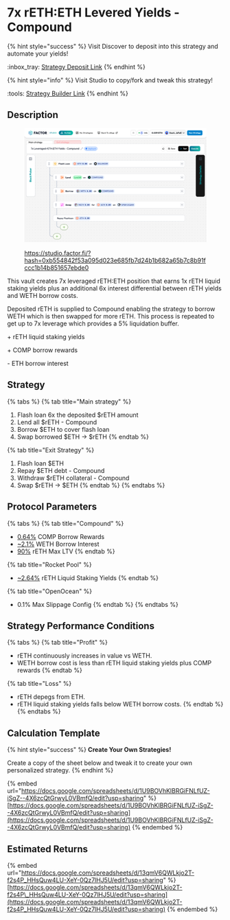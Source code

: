 # 7x rETH:ETH Levered Yields - Compound

{% hint style="success" %}
Visit Discover to deposit into this strategy and automate your yields!

:inbox\_tray: [Strategy Deposit Link](https://pro.factor.fi/strategies/0x05960CAB961580EC0D6262759D553afA0232e7b0)&#x20;
{% endhint %}

{% hint style="info" %}
Visit Studio to copy/fork and tweak this strategy!

:tools: [Strategy Builder Link](https://studio.factor.fi/?hash=0xb554842f53a095d023e685fb7d24b1b682a65b7c8b91fccc1b14b851657ebde0)
{% endhint %}

## Description

<figure><img src="../../../../.gitbook/assets/image (1) (1).png" alt=""><figcaption><p><a href="https://studio.factor.fi/?hash=0xb554842f53a095d023e685fb7d24b1b682a65b7c8b91fccc1b14b851657ebde0">https://studio.factor.fi/?hash=0xb554842f53a095d023e685fb7d24b1b682a65b7c8b91fccc1b14b851657ebde0</a></p></figcaption></figure>

This vault creates 7x leveraged rETH:ETH position that earns 1x rETH liquid staking yields plus an additional 6x interest differential between rETH yields and WETH borrow costs.

Deposited rETH is supplied to Compound enabling the strategy to borrow WETH which is then swapped for more rETH. This process is repeated to get up to 7x leverage which provides a 5% liquidation buffer.

\+ rETH liquid staking yields

\+ COMP borrow rewards

\- ETH borrow interest

## Strategy

{% tabs %}
{% tab title="Main strategy" %}
1. Flash loan 6x the deposited $rETH amount
2. Lend all $rETH - Compound
3. Borrow $ETH to cover flash loan
4. Swap borrowed $ETH → $rETH
{% endtab %}

{% tab title="Exit Strategy" %}
1. Flash loan $ETH
2. Repay $ETH debt - Compound
3. Withdraw $rETH collateral - Compound
4. Swap $rETH → $ETH
{% endtab %}
{% endtabs %}

## Protocol Parameters

{% tabs %}
{% tab title="Compound" %}
* [0.64%](https://app.compound.finance/markets/weth-arb) COMP Borrow Rewards
* [\~2.1%](https://app.compound.finance/markets/weth-arb) WETH Borrow Interest
* [90%](https://app.compound.finance/markets/weth-arb) rETH Max LTV
{% endtab %}

{% tab title="Rocket Pool" %}
* [\~2.64%](https://rocketpool.net/) rETH Liquid Staking Yields
{% endtab %}

{% tab title="OpenOcean" %}
* 0.1% Max Slippage Config
{% endtab %}
{% endtabs %}

## Strategy Performance Conditions

{% tabs %}
{% tab title="Profit" %}
* rETH continuously increases in value vs WETH.
* WETH borrow cost is less than rETH liquid staking yields plus COMP rewards
{% endtab %}

{% tab title="Loss" %}
* rETH depegs from ETH.
* rETH liquid staking yields falls below WETH borrow costs.
{% endtab %}
{% endtabs %}

## Calculation Template

{% hint style="success" %}
**Create Your Own Strategies!**

Create a copy of the sheet below and tweak it to create your own personalized strategy.
{% endhint %}

{% embed url="https://docs.google.com/spreadsheets/d/1U9BOVhKlBRGiFNLfUZ-iSgZ--4X6zcQtGrwyL0VBmfQ/edit?usp=sharing" %}
[https://docs.google.com/spreadsheets/d/1U9BOVhKlBRGiFNLfUZ-iSgZ--4X6zcQtGrwyL0VBmfQ/edit?usp=sharing](https://docs.google.com/spreadsheets/d/1U9BOVhKlBRGiFNLfUZ-iSgZ--4X6zcQtGrwyL0VBmfQ/edit?usp=sharing)
{% endembed %}

## Estimated Returns

{% embed url="https://docs.google.com/spreadsheets/d/13qmV6QWLkjo2T-f2s4P_HHsQuw4LU-XeY-0Qz7lHJ5U/edit?usp=sharing" %}
[https://docs.google.com/spreadsheets/d/13qmV6QWLkjo2T-f2s4P\_HHsQuw4LU-XeY-0Qz7lHJ5U/edit?usp=sharing](https://docs.google.com/spreadsheets/d/13qmV6QWLkjo2T-f2s4P_HHsQuw4LU-XeY-0Qz7lHJ5U/edit?usp=sharing)
{% endembed %}
